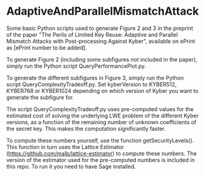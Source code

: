 # AdaptiveAndParallelMismatchAttack
Some basic Python scripts used to generate Figure 2 and 3 in the preprint of the paper "The Perils of Limited Key Reuse: Adaptive and Parallel Mismatch Attacks with Post-processing Against Kyber", available on ePrint as [ePrint number to be added].

To generate Figure 2 (including some subfigures not included in the paper), simply run the Python script QueryPerformancePlot.py.

To generate the different subfigures in Figure 3, simply run the Python script QueryComplexityTradeoff.py. Set kyberVersion to KYBER512, KYBER768 or KYBER1024 depending on which version of Kyber you want to generate the subfigure for.

The script QueryComplexityTradeoff.py uses pre-computed values for the estimated cost of solving the underlying LWE problem of the different Kyber versions, as a function of the remaining number of unknown coefficients of the secret key. This makes the computation significantly faster.

To compute these numbers yourself, use the function getSecurityLevels(). This function in turn uses the Lattice Estimator (https://github.com/malb/lattice-estimator) to compute these numbers. The version of the estimator used for the pre-computed numbers is included in this repo. To run it you need to have Sage installed. 
